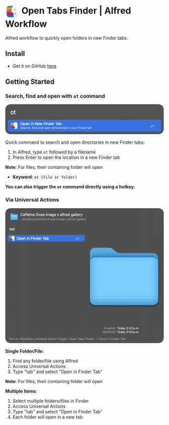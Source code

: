 # <img src="img/finder-tab-logo.png" alt="Open Tabs Finder Workflow Icon" width="45" align="center"/> Open Tabs Finder | Alfred Workflow

Alfred workflow to quickly open folders in new Finder tabs.

## Install

- Get it on GitHub [here](https://github.com/vanstrouble/opentab-alfred-workflow/releases)

## Getting Started

### Search, find and open with `ot` command

<img src="img/ot.png" alt="ot command" width="525"/>

Quick command to search and open directories in new Finder tabs:

1. In Alfred, type `ot` followed by a filename
2. Press Enter to open the location in a new Finder tab

**Note**: For files, their containing folder will open

- **Keyword**: `ot [File or folder]`

**You can also trigger the `ot` command directly using a hotkey.**

### Via Universal Actions

<img src="img/universal-action.png" alt="Open Tabs Finder Universal action" width="525"/>

**Single Folder/File**:
1. Find any folder/file using Alfred
2. Access Universal Actions
3. Type "tab" and select "Open in Finder Tab"

**Note**: For files, their containing folder will open

**Multiple Items**:
1. Select multiple folders/files in Finder
2. Access Universal Actions
3. Type "tab" and select "Open in Finder Tab"
4. Each folder will open in a new tab
